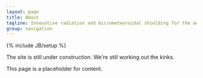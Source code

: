 ```yaml
---
layout: page
title: About
tagline: Innovative radiation and micrometeoroidal shielding for the aerospace industry.
group: navigation
---
```

{% include JB/setup %}

The site is still under construction. We're still working out the kinks.

This page is a placeholder for content.